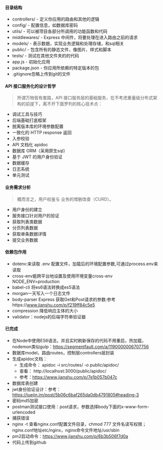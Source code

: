 #### 目录结构
- controllers/ - 定义你应用的路由和其他的逻辑
- config/ - 配置信息，如数据库密码
- utils/ - 可以被项目各部分所调用的功能函数和代码
- middlewares/ - Express 中间件，将要处理在进入路由之前的请求
- models/ - 表示数据，实现业务逻辑和处理存储，和sql相关
- public/ - 包含所有的静态文件，像图片、样式和脚本
- tests/ - 测试在其他文件夹的的代码
- app.js - 初始化应用
- package.json - 你应用所依赖的特定版本的包
- .gitignore忽略上传到git的文件
#### API 接口服务化的设计哲学
>所谓万物皆有套路，API 接口服务层的基础服务，在不考虑重量级分布式架构的前提下，离不开下面罗列的核心技术点：
- 调试工具与技巧
- 后端基础打底框架
- 脱离版本库的环境参数配置
- 一致化的 HTTP response 返回
- 入参校验
- API 文档化 apidoc
- 数据库 ORM（采用原生sql）
- 基于 JWT 的用户身份验证
- 数据缓存
- 日志系统
- 单元测试
#### 业务需求分析
>概而言之，用户权鉴与 业务的增删改查（CURD）。
- 用户身份的建立
- 服务接口针对用户的验证
- 获取列表类数据
- 分页列表数据
- 获取单条数据详情
- 提交业务数据
#### 依赖包作用
- dotenv:来读取 .env 配置文件，加载后的环境配置参数,可通过process.env来读取
- cross-env能跨平台地设置及使用环境变量cross-env NODE_ENV=production 
- babel-cli 将es6语法转换成es5语法
- morgan一天写入一个日志文件
- body-parser Express 获取Get和Post请求的参数:参考https://www.jianshu.com/p/f219ff84c5e5
- compression 降低响应主体的大小
- validator：nodejs的后端字符串验证器
#### 已完成
- 在Node中使用ES6语法，并且实时刷新保存的代码不用重启，热加载，nodemon类似gulp：https://segmentfault.com/a/1190000006707756
- 数据库model，路由routes，控制层controllers层封装
- 生成apidoc文档：
  - 生成命令： apidoc -i src/routes/ -o public/apidoc/
  - 查看： http://localhost:3000/public/apidoc/
  - 参考：https://www.jianshu.com/p/7e1b057b047c
- 数据库表创建
- jwt身份验证设计：参考： https://juejin.im/post/5b06c6baf265da0db4791805#heading-3
- 密码md5加密
- postman测试接口使用：post请求，参数选择body下面的x-www-form-urlencoded
- 捕获错误
- nginx -t 查看nginx.conf配置文件目录，chmod 777 文件名读写权限；nginx.conf地址etc/nginx，nginx命令文件地址/usr/sbin
- pm2启动命令：https://www.jianshu.com/p/6b3b506f7d0a
- 代码上传到github